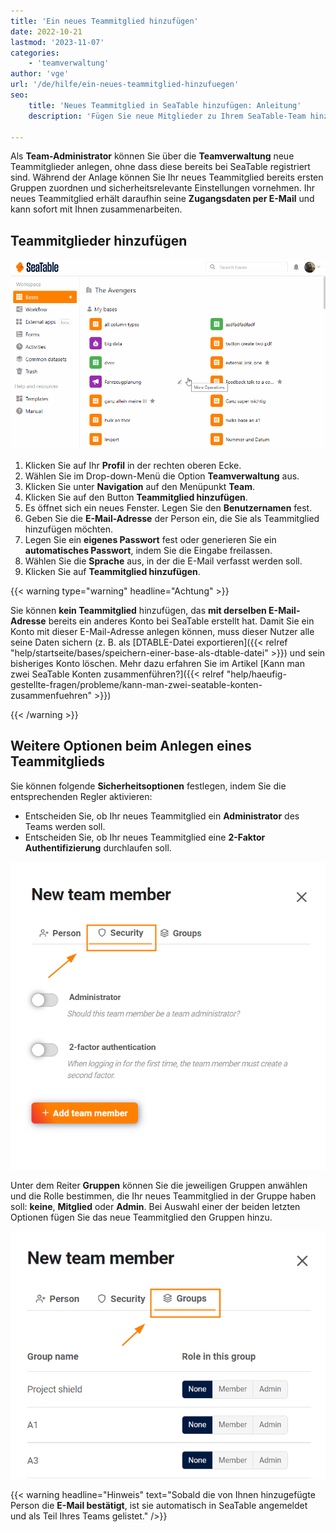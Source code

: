 ```yaml
---
title: 'Ein neues Teammitglied hinzufügen'
date: 2022-10-21
lastmod: '2023-11-07'
categories:
    - 'teamverwaltung'
author: 'vge'
url: '/de/hilfe/ein-neues-teammitglied-hinzufuegen'
seo:
    title: 'Neues Teammitglied in SeaTable hinzufügen: Anleitung'
    description: 'Fügen Sie neue Mitglieder zu Ihrem SeaTable-Team hinzu – samt Gruppen, Rollen und Sicherheitsoptionen. Zugang per E-Mail mit wenigen Klicks vergeben.'

---
```


Als **Team-Administrator** können Sie über die **Teamverwaltung** neue Teammitglieder anlegen, ohne dass diese bereits bei SeaTable registriert sind. Während der Anlage können Sie Ihr neues Teammitglied bereits ersten Gruppen zuordnen und sicherheitsrelevante Einstellungen vornehmen. Ihr neues Teammitglied erhält daraufhin seine **Zugangsdaten per E-Mail** und kann sofort mit Ihnen zusammenarbeiten.

## Teammitglieder hinzufügen

![Ein neues Teammitglied hinzufügen](images/ein-neues-teammitglied-hinzufuegen.gif)

1. Klicken Sie auf Ihr **Profil** in der rechten oberen Ecke.
2. Wählen Sie im Drop-down-Menü die Option **Teamverwaltung** aus.
3. Klicken Sie unter **Navigation** auf den Menüpunkt **Team**.
4. Klicken Sie auf den Button **Teammitglied hinzufügen**.
5. Es öffnet sich ein neues Fenster. Legen Sie den **Benutzernamen** fest.
6. Geben Sie die **E-Mail-Adresse** der Person ein, die Sie als Teammitglied hinzufügen möchten.
7. Legen Sie ein **eigenes Passwort** fest oder generieren Sie ein **automatisches Passwort**, indem Sie die Eingabe freilassen.
8. Wählen Sie die **Sprache** aus, in der die E-Mail verfasst werden soll.
9. Klicken Sie auf **Teammitglied hinzufügen**.

{{< warning  type="warning" headline="Achtung" >}}

Sie können **kein Teammitglied** hinzufügen, das **mit derselben E-Mail-Adresse** bereits ein anderes Konto bei SeaTable erstellt hat. Damit Sie ein Konto mit dieser E-Mail-Adresse anlegen können, muss dieser Nutzer alle seine Daten sichern (z. B. als [DTABLE-Datei exportieren]({{< relref "help/startseite/bases/speichern-einer-base-als-dtable-datei" >}}) und sein bisheriges Konto löschen. Mehr dazu erfahren Sie im Artikel [Kann man zwei SeaTable Konten zusammenführen?]({{< relref "help/haeufig-gestellte-fragen/probleme/kann-man-zwei-seatable-konten-zusammenfuehren" >}})

{{< /warning >}}

## Weitere Optionen beim Anlegen eines Teammitglieds

Sie können folgende **Sicherheitsoptionen** festlegen, indem Sie die entsprechenden Regler aktivieren:

- Entscheiden Sie, ob Ihr neues Teammitglied ein **Administrator** des Teams werden soll.
- Entscheiden Sie, ob Ihr neues Teammitglied eine **2-Faktor Authentifizierung** durchlaufen soll.

![Teammitglied hinzufügen-Sicherheitseintellungen](images/Security_Teammitglied-hinzufuegen.png)

Unter dem Reiter **Gruppen** können Sie die jeweiligen Gruppen anwählen und die Rolle bestimmen, die Ihr neues Teammitglied in der Gruppe haben soll: **keine**, **Mitglied** oder **Admin**. Bei Auswahl einer der beiden letzten Optionen fügen Sie das neue Teammitglied den Gruppen hinzu.

![Teammitglied hinzufügen-Gruppeneisntellungen](images/gruppen_teammitglied-hinzufuegen.png)

{{< warning  headline="Hinweis"  text="Sobald die von Ihnen hinzugefügte Person die **E-Mail bestätigt**, ist sie automatisch in SeaTable angemeldet und als Teil Ihres Teams gelistet." />}}
